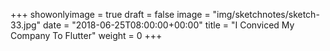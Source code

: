 +++
showonlyimage = true
draft = false
image = "img/sketchnotes/sketch-33.jpg"
date = "2018-06-25T08:00:00+00:00"
title = "I Conviced My Company To Flutter"
weight = 0
+++


